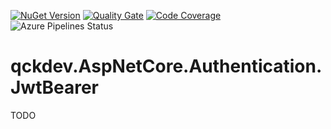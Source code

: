 <a href="https://www.nuget.org/packages/qckdev.AspNetCore.Authentication.JwtBearer"><img src="https://img.shields.io/nuget/v/qckdev.AspNetCore.Authentication.JwtBearer.svg" alt="NuGet Version"/></a>
<a href="https://sonarcloud.io/dashboard?id=qckdev.AspNetCore.Authentication.JwtBearer"><img src="https://sonarcloud.io/api/project_badges/measure?project=qckdev.AspNetCore.Authentication.JwtBearer&metric=alert_status" alt="Quality Gate"/></a>
<a href="https://sonarcloud.io/dashboard?id=qckdev.AspNetCore.Authentication.JwtBearer"><img src="https://sonarcloud.io/api/project_badges/measure?project=qckdev.AspNetCore.Authentication.JwtBearer&metric=coverage" alt="Code Coverage"/></a>
<a><img src="https://hfrances.visualstudio.com/Main/_apis/build/status/qckdev.AspNetCore.Authentication.JwtBearer?branchName=master" alt="Azure Pipelines Status"/></a>


# qckdev.AspNetCore.Authentication.JwtBearer

TODO
